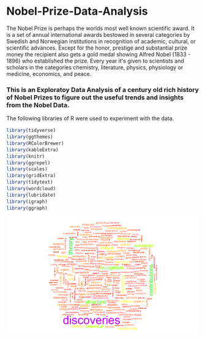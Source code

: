 # Nobel-Prize-Data-Analysis

The Nobel Prize is perhaps the worlds most well known scientific award.
It is a set of annual international awards bestowed in several categories by Swedish and Norwegian institutions in recognition of academic, cultural, or scientific advances.
Except for the honor, prestige and substantial prize money the recipient also gets a gold medal showing Alfred Nobel (1833 - 1896) who established the prize. Every year it's given to scientists and scholars in the categories chemistry, literature, physics, physiology or medicine, economics, and peace.

### This is an Exploratoy Data Analysis of a century old rich history of Nobel Prizes to figure out the useful trends and insights from the Nobel Data.

The following libraries of R were used to experiment with the data.

```r
library(tidyverse)
library(ggthemes)
library(RColorBrewer)
library(kableExtra)
library(knitr)
library(ggrepel)
library(scales)
library(gridExtra)
library(tidytext)
library(wordcloud)
library(lubridate)
library(igraph)
library(ggraph)
```
![alt text](https://github.com/bhartendudubey/Nobel-Prize-Data-Analysis/blob/master/plots/Rplot-18.png?raw=true)

